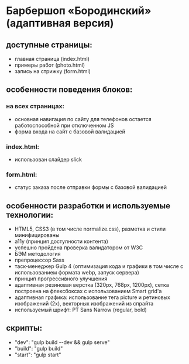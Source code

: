 # Барбершоп «Бородинский» (адаптивная версия)

## доступные страницы:
- главная страница (index.html)
- примеры работ (photo.html)
- запись на стрижку (form.html)

## особенности поведения блоков:

### на всех страницах:
- основная навигация по сайту для телефонов остается работоспособной при отключенном JS
- форма входа на сайт с базовой валидацией

### index.html:
- использован слайдер slick

### form.html:
- статус заказа после отправки формы с базовой валидацией

## особенности разработки и используемые технологии:
- HTML5, CSS3 (в том числе normalize.css), разметка и стили минифицированы
- a11y (принцип доступности контента)
- успешно пройдена проверка валидатором от W3C
- БЭМ методология
- препроцессор Sass
- таск-менеджер Gulp 4 (оптимизация кода и графики в том числе с использованием формата webp, запуск сервера)
- принцип прогрессивного улучшения
- адаптивная резиновая верстка (320px, 768px, 1200px), сетка построена на флексбоксах с использованием Smart grid'a
- адаптивная графика: использование тега picture и ретиновых изображений (2x), векторных изображений из спрайта
- используемый шрифт: PT Sans Narrow (regular, bold)

## скрипты:
- "dev": "gulp build --dev && gulp serve"
- "build": "gulp build"
- "start": "gulp start"
